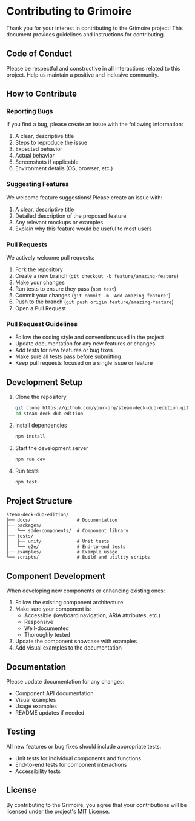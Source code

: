 # Contributing to Grimoire

Thank you for your interest in contributing to the Grimoire project! This document provides guidelines and instructions for contributing.

## Code of Conduct

Please be respectful and constructive in all interactions related to this project. Help us maintain a positive and inclusive community.

## How to Contribute

### Reporting Bugs

If you find a bug, please create an issue with the following information:

1. A clear, descriptive title
2. Steps to reproduce the issue
3. Expected behavior
4. Actual behavior
5. Screenshots if applicable
6. Environment details (OS, browser, etc.)

### Suggesting Features

We welcome feature suggestions! Please create an issue with:

1. A clear, descriptive title
2. Detailed description of the proposed feature
3. Any relevant mockups or examples
4. Explain why this feature would be useful to most users

### Pull Requests

We actively welcome pull requests:

1. Fork the repository
2. Create a new branch (`git checkout -b feature/amazing-feature`)
3. Make your changes
4. Run tests to ensure they pass (`npm test`)
5. Commit your changes (`git commit -m 'Add amazing feature'`)
6. Push to the branch (`git push origin feature/amazing-feature`)
7. Open a Pull Request

### Pull Request Guidelines

- Follow the coding style and conventions used in the project
- Update documentation for any new features or changes
- Add tests for new features or bug fixes
- Make sure all tests pass before submitting
- Keep pull requests focused on a single issue or feature

## Development Setup

1. Clone the repository
   ```bash
   git clone https://github.com/your-org/steam-deck-dub-edition.git
   cd steam-deck-dub-edition
   ```

2. Install dependencies
   ```bash
   npm install
   ```

3. Start the development server
   ```bash
   npm run dev
   ```

4. Run tests
   ```bash
   npm test
   ```

## Project Structure

```
steam-deck-dub-edition/
├── docs/                 # Documentation
├── packages/
│   └── sdde-components/  # Component library
├── tests/
│   ├── unit/             # Unit tests
│   └── e2e/              # End-to-end tests
├── examples/             # Example usage
└── scripts/              # Build and utility scripts
```

## Component Development

When developing new components or enhancing existing ones:

1. Follow the existing component architecture
2. Make sure your component is:
   - Accessible (keyboard navigation, ARIA attributes, etc.)
   - Responsive
   - Well-documented
   - Thoroughly tested
3. Update the component showcase with examples
4. Add visual examples to the documentation

## Documentation

Please update documentation for any changes:

- Component API documentation
- Visual examples
- Usage examples
- README updates if needed

## Testing

All new features or bug fixes should include appropriate tests:

- Unit tests for individual components and functions
- End-to-end tests for component interactions
- Accessibility tests

## License

By contributing to the Grimoire, you agree that your contributions will be licensed under the project's [MIT License](LICENSE). 